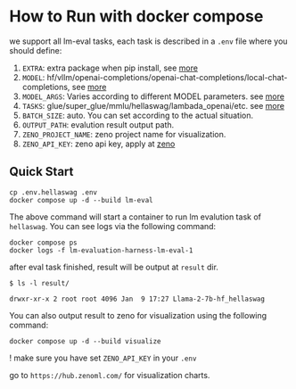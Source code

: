 # How to Run with docker compose

we support all lm-eval tasks, each task is described in a `.env` file where you should define:

1. `EXTRA`: extra package when pip install, see [more](https://github.com/ShopPal-AI/lm-evaluation-harness?tab=readme-ov-file#install)
2. `MODEL`: hf/vllm/openai-completions/openai-chat-completions/local-chat-completions, see [more](https://github.com/ShopPal-AI/lm-evaluation-harness?tab=readme-ov-file#model-apis-and-inference-servers)
3. `MODEL_ARGS`: Varies according to different MODEL parameters. see [more](https://github.com/ShopPal-AI/lm-evaluation-harness/blob/main/README.md)
4. `TASKS`: glue/super_glue/mmlu/hellaswag/lambada_openai/etc. see [more](https://github.com/ShopPal-AI/lm-evaluation-harness/blob/main/lm_eval/tasks/README.md)
5. `BATCH_SIZE`: auto. You can set according to the actual situation.
6. `OUTPUT_PATH`: evalution result output path.
7. `ZENO_PROJECT_NAME`: zeno project name for visualization.
8. `ZENO_API_KEY`: zeno api key, apply at [zeno](https://hub.zenoml.com/account)

## Quick Start

```
cp .env.hellaswag .env
docker compose up -d --build lm-eval
```

The above command will start a container to run lm evalution task of `hellaswag`. You can see logs via the following command:

```
docker compose ps
docker logs -f lm-evaluation-harness-lm-eval-1
```

after eval task finished, result will be output at `result` dir.

```
$ ls -l result/

drwxr-xr-x 2 root root 4096 Jan  9 17:27 Llama-2-7b-hf_hellaswag

```

You can also output result to zeno for visualization using the following command:

```
docker compose up -d --build visualize
```

! make sure you have set `ZENO_API_KEY` in your `.env`

go to `https://hub.zenoml.com/` for visualization charts.